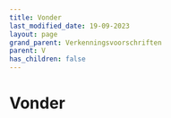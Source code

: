 ```yaml
---
title: Vonder
last_modified_date: 19-09-2023
layout: page
grand_parent: Verkenningsvoorschriften
parent: V
has_children: false
---
```


Vonder
======

